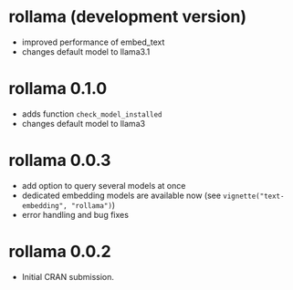 # rollama (development version)

* improved performance of embed_text
* changes default model to llama3.1

# rollama 0.1.0

* adds function `check_model_installed`
* changes default model to llama3

# rollama 0.0.3

* add option to query several models at once
* dedicated embedding models are available now (see `vignette("text-embedding", "rollama")`)
* error handling and bug fixes

# rollama 0.0.2

* Initial CRAN submission.
